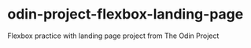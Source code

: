# odin-project-flexbox-landing-page
Flexbox practice with landing page project from The Odin Project
